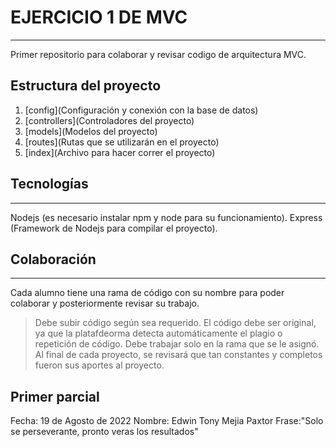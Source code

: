 # EJERCICIO 1 DE MVC
***
Primer repositorio para colaborar y revisar codigo de arquitectura MVC.

## Estructura del proyecto
1. [config](Configuración y conexión con la base de datos)
2. [controllers](Controladores del proyecto)
3. [models](Modelos del proyecto)
4. [routes](Rutas que se utilizarán en el proyecto)
5. [index](Archivo para hacer correr el proyecto)

## Tecnologías
***
Nodejs (es necesario instalar npm y node para su funcionamiento).
Express (Framework de Nodejs para compilar el proyecto).

## Colaboración
***
Cada alumno tiene una rama de código con su nombre para poder colaborar y posteriormente revisar su trabajo.
> Debe subir código según sea requerido.
> El código debe ser original, ya que la platafdeorma detecta automáticamente el plagio o repetición de código.
> Debe trabajar solo en la rama que se le asignó.
> Al final de cada proyecto, se revisará que tan constantes y completos fueron sus aportes al proyecto.
 ## Primer parcial

   Fecha: 19 de Agosto de 2022 
   Nombre: Edwin Tony Mejia Paxtor 
   Frase:"Solo se perseverante, pronto veras los resultados"

